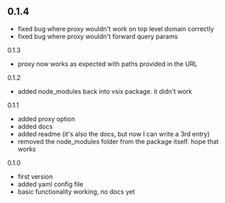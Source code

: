## 0.1.4
- fixed bug where proxy wouldn't work on top level domain correctly
- fixed bug where proxy wouldn't forward query params

0.1.3
- proxy now works as expected with paths provided in the URL

0.1.2
- added node_modules back into vsix package. it didn't work

0.1.1
- added proxy option
- added docs
- added readme (it's also the docs, but now I can write a 3rd entry)
- removed the node_modules folder from the package itself. hope that works

0.1.0
- first version
- added yaml config file
- basic functionality working, no docs yet
